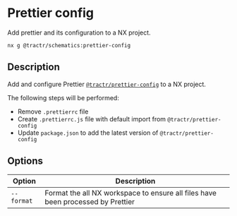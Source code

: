 # Prettier config

Add prettier and its configuration to a NX project.

```shell
nx g @tractr/schematics:prettier-config
```

## Description

Add and configure Prettier [`@tractr/prettier-config`](https://github.com/tractr/stack/tree/main/libs/config/prettier) to a NX project.

The following steps will be performed:

- Remove `.prettierrc` file
- Create `.prettierrc.js` file with default import from `@tractr/prettier-config`
- Update `package.json` to add the latest version of `@tractr/prettier-config`

## Options

| Option     | Description                                                                                                     |
| ---------- | --------------------------------------------------------------------------------------------------------------- |
| `--format` | Format the all NX workspace to ensure all files have been processed by Prettier                                 |
